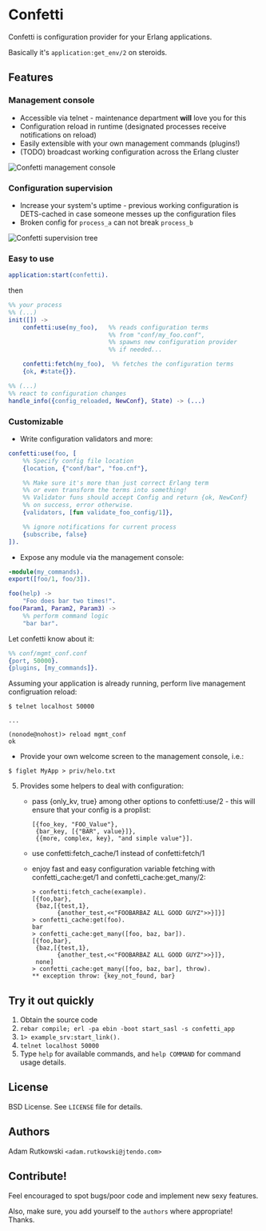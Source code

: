 Confetti
========

Confetti is configuration provider for your Erlang applications.

Basically it's `application:get_env/2` on steroids.

Features
--------

### Management console

* Accessible via telnet - maintenance department **will** love you for this
* Configuration reload in runtime (designated processes receive notifications on reload)
* Easily extensible with your own management commands (plugins!)
* (TODO) broadcast working configuration across the Erlang cluster

![Confetti management console](http://mtod.org/assets/c3/w92p4radk4wg8.png)

### Configuration supervision

* Increase your system's uptime - previous working configuration is
  DETS-cached in case someone messes up the configuration files
* Broken config for ``process_a`` can not break ``process_b``

![Confetti supervision tree](http://mtod.org/assets/83/n4jtwvai8s4ck.png)

### Easy to use

```erlang
application:start(confetti).
```
then

```erlang
%% your process
%% (...)
init([]) ->
    confetti:use(my_foo),   %% reads configuration terms
                            %% from "conf/my_foo.conf",
                            %% spawns new configuration provider
                            %% if needed...

    confetti:fetch(my_foo),  %% fetches the configuration terms
    {ok, #state{}}.

%% (...)
%% react to configuration changes
handle_info({config_reloaded, NewConf}, State) -> (...)
```

### Customizable

* Write configuration validators and more:

```erlang
confetti:use(foo, [
    %% Specify config file location
    {location, {"conf/bar", "foo.cnf"},

    %% Make sure it's more than just correct Erlang term
    %% or even transform the terms into something!
    %% Validator funs should accept Config and return {ok, NewConf}
    %% on success, error otherwise.
    {validators, [fun validate_foo_config/1]},

    %% ignore notifications for current process
    {subscribe, false}
]).
```

* Expose any module via the management console:

```erlang
-module(my_commands).
export([foo/1, foo/3]).

foo(help) ->
    "Foo does bar two times!".
foo(Param1, Param2, Param3) ->
    %% perform command logic
    "bar bar".
```

Let confetti know about it:

```erlang
%% conf/mgmt_conf.conf
{port, 50000}.
{plugins, [my_commands]}.
```

Assuming your application is already running,
perform live management configruation reload:

```
$ telnet localhost 50000

...

(nonode@nohost)> reload mgmt_conf
ok
```

* Provide your own welcome screen to the management console, i.e.:

```
$ figlet MyApp > priv/helo.txt
```


5. Provides some helpers to deal with configuration:

    * pass {only_kv, true} among other options to confetti:use/2 - this will
    ensure that your config is a proplist:

        ```
        [{foo_key, "FOO_Value"},
         {bar_key, [{"BAR", value}]},
         {{more, complex, key}, "and simple value"}].
        ```

    * use confetti:fetch_cache/1 instead of confetti:fetch/1
    * enjoy fast and easy configuration variable fetching with confetti_cache:get/1
    and confetti_cache:get_many/2:

        ```
        > confetti:fetch_cache(example).
        [{foo,bar},
         {baz,[{test,1},
               {another_test,<<"FOOBARBAZ ALL GOOD GUYZ">>}]}]
        > confetti_cache:get(foo).
        bar
        > confetti_cache:get_many([foo, baz, bar]).
        [{foo,bar},
         {baz,[{test,1},
               {another_test,<<"FOOBARBAZ ALL GOOD GUYZ">>}]},
         none]
        > confetti_cache:get_many([foo, baz, bar], throw).
        ** exception throw: {key_not_found, bar}
        ```

Try it out quickly
------------------

1. Obtain the source code
2. `rebar compile; erl -pa ebin -boot start_sasl -s confetti_app`
3. `1> example_srv:start_link().`
3. `telnet localhost 50000`
4. Type `help` for available commands, and `help COMMAND` for command usage
   details.


License
-------

BSD License.
See `LICENSE` file for details.


Authors
-------
Adam Rutkowski `<adam.rutkowski@jtendo.com>`


Contribute!
-----------
Feel encouraged to spot bugs/poor code and implement new sexy features.

Also, make sure, you add yourself to the ``authors`` where appropriate!
Thanks.

